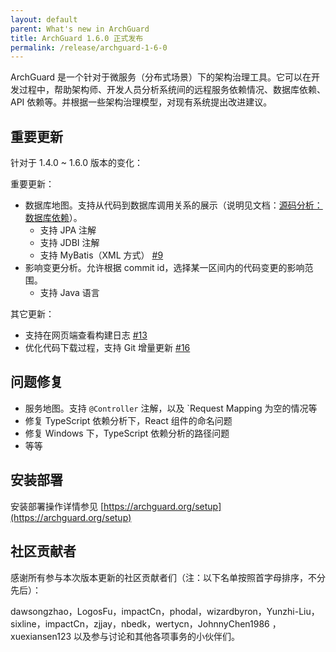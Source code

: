```yaml
---
layout: default
parent: What's new in ArchGuard
title: ArchGuard 1.6.0 正式发布
permalink: /release/archguard-1-6-0
---
```


ArchGuard 是一个针对于微服务（分布式场景）下的架构治理工具。它可以在开发过程中，帮助架构师、开发人员分析系统间的远程服务依赖情况、数据库依赖、API 依赖等。并根据一些架构治理模型，对现有系统提出改进建议。

## 重要更新

针对于 1.4.0 ~ 1.6.0 版本的变化：

重要更新：

- 数据库地图。支持从代码到数据库调用关系的展示（说明见文档：[源码分析：数据库依赖](https://archguard.org/modules/scanner/sourcecode-database)）。
  - 支持 JPA 注解
  - 支持 JDBI 注解
  - 支持 MyBatis（XML 方式） [#9](https://github.com/archguard/archguard/issues/9)
- 影响变更分析。允许根据 commit id，选择某一区间内的代码变更的影响范围。
  - 支持 Java 语言

其它更新：

- 支持在网页端查看构建日志 [#13](https://github.com/archguard/archguard/issues/13)
- 优化代码下载过程，支持 Git 增量更新 [#16](https://github.com/archguard/archguard/issues/16)

## 问题修复

- 服务地图。支持 `@Controller` 注解，以及 `Request Mapping 为空的情况等
- 修复 TypeScript 依赖分析下，React 组件的命名问题
- 修复 Windows 下，TypeScript 依赖分析的路径问题
- 等等

## 安装部署
安装部署操作详情参见 [https://archguard.org/setup](https://archguard.org/setup)

## 社区贡献者
感谢所有参与本次版本更新的社区贡献者们（注：以下名单按照首字母排序，不分先后）：

dawsongzhao，LogosFu，impactCn，phodal，wizardbyron，Yunzhi-Liu，sixline，impactCn，zjjay，nbedk，wertycn，JohnnyChen1986 ，xuexiansen123 
以及参与讨论和其他各项事务的小伙伴们。
